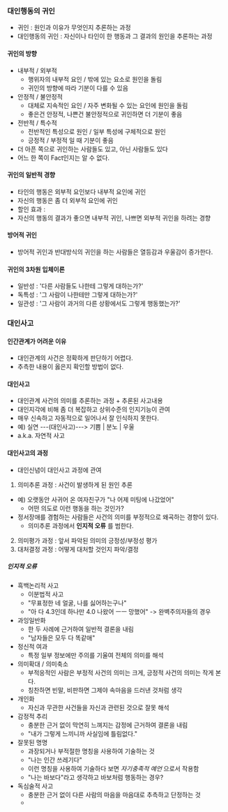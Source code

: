 ### 대인행동의 귀인
- 귀인 : 원인과 이유가 무엇인지 추론하는 과정
- 대인행동의 귀인 : 자신이나 타인이 한 행동과 그 결과의 원인을 추론하는 과정

#### 귀인의 방향
- 내부적 / 외부적
  - 행위자의 내부적 요인 / 밖에 있는 요소로 원인을 돌림
  - 귀인의 방향에 따라 기분이 다를 수 있음
- 안정적 / 불안정적
  - 대체로 지속적인 요인 / 자주 변화될 수 있는 요인에 원인을 돌림
  - 좋은건 안정적, 나쁜건 불안정적으로 귀인하면 더 기분이 좋음
- 전반적 / 특수적
  - 전반적인 특성으로 원인 / 일부 특성에 구체적으로 원인
  - 긍정적 / 부정적 일 때 기분이 좋음
- 더 아픈 쪽으로 귀인하는 사람들도 있고, 아닌 사람들도 있다
- 어느 한 쪽이 Fact인지는 알 수 없다.

#### 귀인의 일반적 경향
- 타인의 행동은 외부적 요인보다 내부적 요인에 귀인
- 자신의 행동은 좀 더 외부적 요인에 귀인
- 할인 효과 :
- 자신의 행동의 결과가 좋으면 내부적 귀인, 나쁘면 외부적 귀인을 하려는 경향

#### 방어적 귀인
- 방어적 귀인과 반대방식의 귀인을 하는 사람들은 열등감과 우울감이 증가한다.

#### 귀인의 3차원 입체이론
- 일반성 : '다른 사람들도 나한테 그렇게 대하는가?'
- 독특성 : '그 사람이 나한테만 그렇게 대하는가?'
- 일관성 : '그 사람이 과거의 다른 상황에서도 그렇게 행동했는가?'


### 대인사고

#### 인간관계가 어려운 이유
- 대인관계의 사건은 정확하게 판단하기 어렵다.
- 추측한 내용이 옳은지 확인할 방법이 없다.

#### 대인사고
- 대인관계 사건의 의미를 추론하는 과정 + 추론된 사고내용
- 대인지각에 비해 좀 더 복잡하고 상위수준의 인지기능이 관여
- 매우 신속하고 자동적으로 일어나서 잘 인식하지 못한다.
- 예) 실연 ---(대인사고)---> 기쁨 | 분노 | 우울
- a.k.a. 자연적 사고

#### 대인사고의 과정
- 대인신념이 대인사고 과정에 관여


1. 의미추론 과정 : 사건이 발생하게 된 원인 추론
  - 예) 오랫동안 사귀어 온 여자친구가 "나 어제 미팅에 나갔었어"
    - 어떤 의도로 이런 행동을 하는 것인가?
  - 정서장애를 경험하는 사람들은 사건의 의미를 부정적으로 왜곡하는 경향이 있다.
    - 의미추론 과정에서 __인지적 오류__ 를 범한다.
2. 의미평가 과정 : 앞서 파악된 의미의 긍정성/부정성 평가
3. 대처결정 과정 : 어떻게 대처할 것인지 파악/결정

##### 인지적 오류
- 흑백논리적 사고
  - 이분법적 사고
  - "무표정한 네 얼굴, 나를 싫어하는구나"
  - "아 다 4.3인데 하나만 4.0 나왔어 ㅡㅡ 망했어" -> 완벽주의자들의 경우
- 과잉일반화
  - 한 두 사례에 근거하여 일반적 결론을 내림
  - "남자들은 모두 다 똑같애"
- 정신적 여과
  - 특정 일부 정보에만 주의를 기울여 전체의 의미를 해석
- 의미확대 / 의미축소
  - 부적응적인 사람은 부정적 사건의 의미는 크게, 긍정적 사건의 의미는 작게 본다.
  - 칭찬하면 빈말, 비판하면 그제야 속마음을 드러낸 것처럼 생각
- 개인화
  - 자신과 무관한 사건들을 자신과 관련된 것으로 잘못 해석
- 감정적 추리
  - 충분한 근거 없이 막연히 느껴지는 감정에 근거하여 결론을 내림
  - "내가 그렇게 느끼니까 사실임에 틀림없다."
- 잘못된 명명
  - 과장되거나 부적절한 명칭을 사용하여 기술하는 것
  - "나는 인간 쓰레기다"
  - 이런 명칭을 사용하여 기술하다 보면 _자기충족적 예언_ 으로서 작용함
  - "나는 바보다"라고 생각하고 바보처럼 행동하는 경우?
- 독심술적 사고
  - 충분한 근거 없이 다른 사람의 마음을 마음대로 추측하고 단정하는 것
  - 
